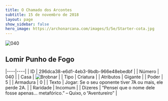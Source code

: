 ```yaml
---
title: O Chamado dos Arcontes
subtitle: 15 de novembro de 2018
layout: page
show_sidebar: false
hero_image: https://archonarcana.com/images/5/5e/Starter-cota.jpg
---
```


![040](https://cdn.keyforgegame.com/media/card_front/pt/341_040_MH3839C78779_pt.png)

## Lomir Punho de Fogo

|----|----|
| ID | 296dca38-e6d1-4eb3-9bdb-966e48ebedbf |
| Número | 040 |
| Casa | ![Brobnar](https://archonarcana.com/images/thumb/e/e0/Brobnar.png/22px-Brobnar.png "Brobnar") |
| Tipo | Criatura |
| Atributos | Gigante |
| Poder | 5 |
| Armadura | 0 |
| Texto | Jogar: Se o seu oponente tiver 7A ou mais, ele perde 2A. |
| Raridade | Incomum |
| Dizeres | “Pensei que o nome dele fosse apenas… metafórico.” – Quixo, o “Aventureiro” |